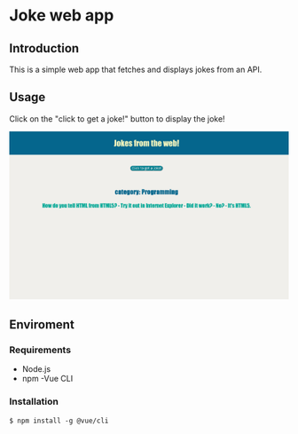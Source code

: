 # Joke web app

## Introduction

This is a simple web app that fetches and displays jokes from an API.

## Usage

Click on the "click to get a joke!" button to display the joke!

![joke wep app](joke-web-app/images/programming%20projects.png)

## Enviroment

### Requirements

- Node.js
- npm
-Vue CLI

### Installation

```shell
$ npm install -g @vue/cli
